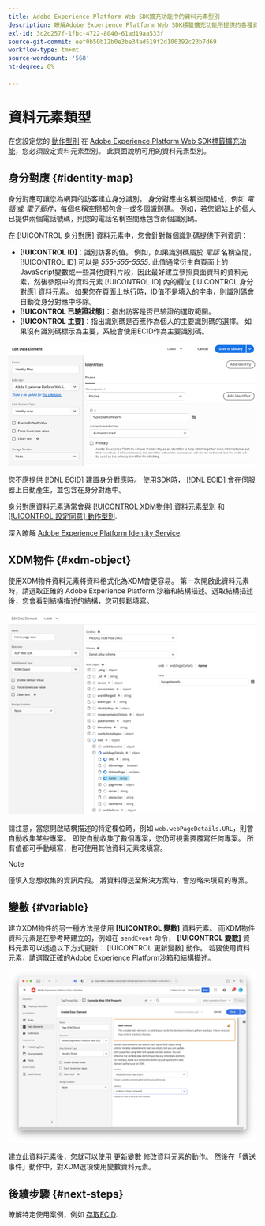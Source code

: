 ```yaml
---
title: Adobe Experience Platform Web SDK擴充功能中的資料元素型別
description: 瞭解Adobe Experience Platform Web SDK標籤擴充功能所提供的各種資料元素型別。
exl-id: 3c2c257f-1fbc-4722-8040-61ad19aa533f
source-git-commit: eef0b50b12b0e3be34ad519f2d106392c23b7d69
workflow-type: tm+mt
source-wordcount: '568'
ht-degree: 6%

---
```



# 資料元素類型

在您設定您的 [動作型別](action-types.md) 在 [Adobe Experience Platform Web SDK標籤擴充功能](web-sdk-extension-configuration.md)，您必須設定資料元素型別。 此頁面說明可用的資料元素型別。

## 身分對應 {#identity-map}

身分對應可讓您為網頁的訪客建立身分識別。 身分對應由名稱空間組成，例如 _電話_ 或 _電子郵件_，每個名稱空間都包含一或多個識別碼。 例如，若您網站上的個人已提供兩個電話號碼，則您的電話名稱空間應包含兩個識別碼。

在 [!UICONTROL 身分對應] 資料元素中，您會針對每個識別碼提供下列資訊：

* **[!UICONTROL ID]**：識別訪客的值。 例如，如果識別碼屬於 _電話_ 名稱空間， [!UICONTROL ID] 可以是 _555-555-5555_. 此值通常衍生自頁面上的JavaScript變數或一些其他資料片段，因此最好建立參照頁面資料的資料元素，然後參照中的資料元素 [!UICONTROL ID] 內的欄位 [!UICONTROL 身分對應] 資料元素。 如果您在頁面上執行時，ID值不是填入的字串，則識別碼會自動從身分對應中移除。
* **[!UICONTROL 已驗證狀態]**：指出訪客是否已驗證的選取範圍。
* **[!UICONTROL 主要]**：指出識別碼是否應作為個人的主要識別碼的選擇。 如果沒有識別碼標示為主要，系統會使用ECID作為主要識別碼。

![顯示「編輯資料元素」畫面的UI影像。](./assets/identity-map-data-element.png)

您不應提供 [!DNL ECID] 建置身分對應時。 使用SDK時， [!DNL ECID] 會在伺服器上自動產生，並包含在身分對應中。

身分對應資料元素通常會與 [[!UICONTROL XDM物件] 資料元素型別](#xdm-object) 和 [[!UICONTROL 設定同意] 動作型別](action-types.md#set-consent).

深入瞭解 [Adobe Experience Platform Identity Service](../../identity-service/home.md).

## XDM物件 {#xdm-object}

使用XDM物件資料元素將資料格式化為XDM會更容易。 第一次開啟此資料元素時，請選取正確的 Adobe Experience Platform 沙箱和結構描述。選取結構描述後，您會看到結構描述的結構，您可輕鬆填寫。

![顯示XDM物件結構的UI影像。](assets/XDM-object.png)

請注意，當您開啟結構描述的特定欄位時，例如 `web.webPageDetails.URL`，則會自動收集某些專案。 即使自動收集了數個專案，您仍可視需要覆寫任何專案。 所有值都可手動填寫，也可使用其他資料元素來填寫。

>[!NOTE]
>
>僅填入您想收集的資訊片段。 將資料傳送至解決方案時，會忽略未填寫的專案。

## 變數 {#variable}

建立XDM物件的另一種方法是使用 **[!UICONTROL 變數]** 資料元素。 而XDM物件資料元素是在參考時建立的，例如在 `sendEvent` 命令， **[!UICONTROL 變數]** 資料元素可以透過以下方式更新： [!UICONTROL 更新變數] 動作。 若要使用資料元素，請選取正確的Adobe Experience Platform沙箱和結構描述。

![UI影像顯示「建立資料元素」畫面。](assets/variable-data-element.png)

建立此資料元素後，您就可以使用 [更新變數](./action-types.md#update-variable) 修改資料元素的動作。 然後在「傳送事件」動作中，對XDM選項使用變數資料元素。

## 後續步驟 {#next-steps}

瞭解特定使用案例，例如 [存取ECID](accessing-the-ecid.md).
